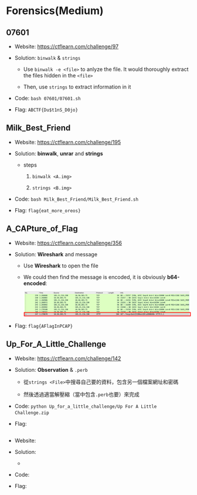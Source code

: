 # Forensics(Medium)

## 07601

* Website: https://ctflearn.com/challenge/97

* Solution: ```binwalk``` & ```strings```

    * Use ```binwalk -e <file>``` to anlyze the file. It would thoroughly extract the files hidden in the ```<file>```

    * Then, use ```strings``` to extract information in it 

* Code: ```bash 07601/07601.sh```

* Flag: ```ABCTF{Du$t1nS_D0jo}```



## Milk_Best_Friend

* Website: https://ctflearn.com/challenge/195

* Solution: **binwalk**, **unrar** and **strings**

    * steps

        1. ```binwalk <A.img>``` 

        3. ```strings <B.img>```

* Code: ```bash Milk_Best_Friend/Milk_Best_Friend.sh```

* Flag: ```flag{eat_more_oreos}```

## A_CAPture_of_Flag

* Website: https://ctflearn.com/challenge/356

* Solution: **Wireshark** and message

    * Use **Wireshark** to open the file 

    * We could then find the message is encoded, it is obviously **b64-encoded**: 

        ![image.png](A_CAPture_of_Flag/image.png)

* Flag: ```flag{AFlagInPCAP}```

## Up_For_A_Little_Challenge

* Website: https://ctflearn.com/challenge/142

* Solution: **Observation** & ```.perb```

    * 從```strings <File>```中搜尋自己要的資料，包含另一個檔案網址和密碼

    * 然後透過適當解壓縮（當中包含```.perb```也要）來完成

* Code: ```python Up_for_a_little_challenge/Up For A Little Challenge.zip```

* Flag: 

## 

* Website: 

* Solution: 

    * 

* Code: 

* Flag: 

